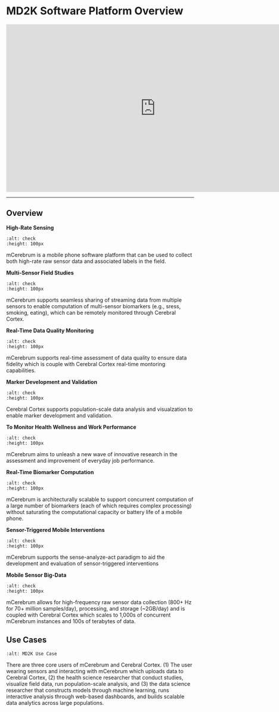MD2K Software Platform Overview
============================


<iframe width="800" height="450" src="https://www.youtube.com/embed/uSQn2puExxM" frameborder="0" allow="accelerometer; autoplay; encrypted-media; gyroscope; picture-in-picture" allowfullscreen></iframe>

---

## Overview

**High-Rate Sensing**
```{image} img/fontawesome-free-5.14.0-web/svgs/solid/heartbeat.svg
:alt: check
:height: 100px
```
mCerebrum is a mobile phone software platform that can be used to collect both high-rate raw sensor data and associated labels in the field.

**Multi-Sensor Field Studies**
```{image} img/fontawesome-free-5.14.0-web/svgs/solid/user-circle.svg
:alt: check
:height: 100px
```
mCerebrum supports seamless sharing of streaming data from multiple sensors to enable computation of multi-sensor biomarkers (e.g., sress, smoking, eating), which can be remotely monitored through Cerebral Cortex.

**Real-Time Data Quality Monitoring**
```{image} img/fontawesome-free-5.14.0-web/svgs/regular/clock.svg
:alt: check
:height: 100px
```
mCerebrum supports real-time assessment of data quality to ensure data fidelity which is couple with Cerebral Cortex real-time montoring capabilities.

**Marker Development and Validation**
```{image} img/fontawesome-free-5.14.0-web/svgs/solid/chart-bar.svg
:alt: check
:height: 100px
```
Cerebral Cortex supports population-scale data analysis and visualzation to enable marker development and validation.

**To Monitor Health Wellness and Work Performance**
```{image} img/fontawesome-free-5.14.0-web/svgs/solid/user-md.svg
:alt: check
:height: 100px
```
mCerebrum aims to unleash a new wave of innovative research in the assessment and improvement of everyday job performance.

**Real-Time Biomarker Computation**
```{image} img/fontawesome-free-5.14.0-web/svgs/solid/cogs.svg
:alt: check
:height: 100px
```
mCerebrum is architecturally scalable to support concurrent computation of a large number of biomarkers (each of which requires complex processing) without saturating the computational capacity or battery life of a mobile phone.


**Sensor-Triggered Mobile Interventions**
```{image} img/fontawesome-free-5.14.0-web/svgs/solid/mobile-alt.svg
:alt: check
:height: 100px
```
mCerebrum supports the sense-analyze-act paradigm to aid the development and evaluation of sensor-triggered interventions


**Mobile Sensor Big-Data**
```{image} img/fontawesome-free-5.14.0-web/svgs/solid/database.svg
:alt: check
:height: 100px
```
mCerebrum allows for high-frequency raw sensor data collection (800+ Hz for 70+ million samples/day), processing, and storage (~2GB/day) and is coupled with Cerebral Cortex which scales to 1,000s of concurrent mCerebrum instances and 100s of terabytes of data.




## Use Cases
```{image} img/use_case.png
:alt: MD2K Use Case
```
There are three core users of mCerebrum and Cerebral Cortex. (1) The user wearing sensors and interacting with mCerebrum which uploads data to Cerebral Cortex, (2) the health science researcher that conduct studies, visualize field data, run population-scale analysis, and (3) the data science researcher that constructs models through machine learning, runs interactive analysis through web-based dashboards, and builds scalable data analytics across large populations.
